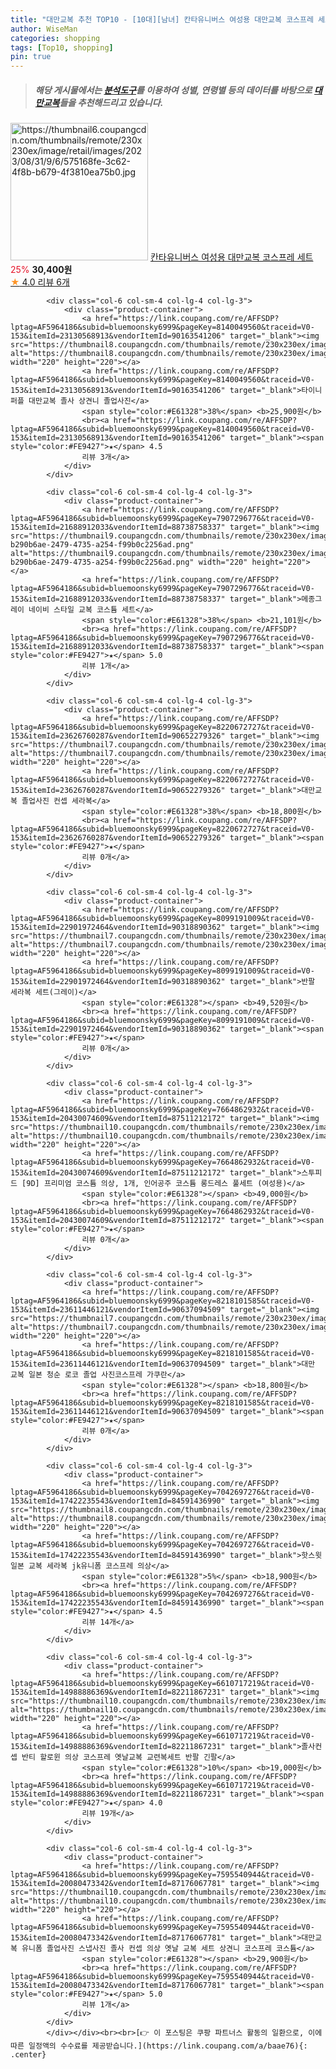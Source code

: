 ```yaml
---
title: "대만교복 추천 TOP10 - [10대][남녀] 칸타유니버스 여성용 대만교복 코스프레 세트"
author: WiseMan
categories: shopping
tags: [Top10, shopping]
pin: true
---
```


> ##### 해당 게시물에서는 [**분석도구**](https://itemscout.io/)를 이용하여 **성별**, **연령별** 등의 데이터를 바탕으로 [**대만교복**](https://link.coupang.com/a/baae76)들을 추천해드리고 있습니다.
<div class="container"><div class="row">
            <div class="col-6 col-sm-4 col-lg-4 col-lg-3">
                <div class="product-container">
                    <a href="https://link.coupang.com/re/AFFSDP?lptag=AF5964186&subid=bluemoonsky6999&pageKey=7565080266&traceid=V0-153&itemId=19939471012&vendorItemId=87038824956" target="_blank"><img src="https://thumbnail6.coupangcdn.com/thumbnails/remote/230x230ex/image/retail/images/2023/08/31/9/6/575168fe-3c62-4f8b-b679-4f3810ea75b0.jpg" alt="https://thumbnail6.coupangcdn.com/thumbnails/remote/230x230ex/image/retail/images/2023/08/31/9/6/575168fe-3c62-4f8b-b679-4f3810ea75b0.jpg" width="220" height="220"></a>
                    <a href="https://link.coupang.com/re/AFFSDP?lptag=AF5964186&subid=bluemoonsky6999&pageKey=7565080266&traceid=V0-153&itemId=19939471012&vendorItemId=87038824956" target="_blank">칸타유니버스 여성용 대만교복 코스프레 세트</a>
                    <span style="color:#E61328">25%</span> <b>30,400원</b>
                    <br><a href="https://link.coupang.com/re/AFFSDP?lptag=AF5964186&subid=bluemoonsky6999&pageKey=7565080266&traceid=V0-153&itemId=19939471012&vendorItemId=87038824956" target="_blank"><span style="color:#FE9427">★</span> 4.0
                    리뷰 6개</a>
                </div>
            </div>
            
            <div class="col-6 col-sm-4 col-lg-4 col-lg-3">
                <div class="product-container">
                    <a href="https://link.coupang.com/re/AFFSDP?lptag=AF5964186&subid=bluemoonsky6999&pageKey=8140049560&traceid=V0-153&itemId=23130568913&vendorItemId=90163541206" target="_blank"><img src="https://thumbnail8.coupangcdn.com/thumbnails/remote/230x230ex/image/vendor_inventory/0f9d/b9c0d361f76c88f287385a2cc51ac25f25f70643c62a7a6a4f3da4d3d6f5.jpg" alt="https://thumbnail8.coupangcdn.com/thumbnails/remote/230x230ex/image/vendor_inventory/0f9d/b9c0d361f76c88f287385a2cc51ac25f25f70643c62a7a6a4f3da4d3d6f5.jpg" width="220" height="220"></a>
                    <a href="https://link.coupang.com/re/AFFSDP?lptag=AF5964186&subid=bluemoonsky6999&pageKey=8140049560&traceid=V0-153&itemId=23130568913&vendorItemId=90163541206" target="_blank">타이니퍼플 대만교복 졸사 상견니 졸업사진</a>
                    <span style="color:#E61328">38%</span> <b>25,900원</b>
                    <br><a href="https://link.coupang.com/re/AFFSDP?lptag=AF5964186&subid=bluemoonsky6999&pageKey=8140049560&traceid=V0-153&itemId=23130568913&vendorItemId=90163541206" target="_blank"><span style="color:#FE9427">★</span> 4.5
                    리뷰 3개</a>
                </div>
            </div>
            
            <div class="col-6 col-sm-4 col-lg-4 col-lg-3">
                <div class="product-container">
                    <a href="https://link.coupang.com/re/AFFSDP?lptag=AF5964186&subid=bluemoonsky6999&pageKey=7907296776&traceid=V0-153&itemId=21688912033&vendorItemId=88738758337" target="_blank"><img src="https://thumbnail9.coupangcdn.com/thumbnails/remote/230x230ex/image/retail/images/4134109426428946-b290b6ae-2479-4735-a254-f99b0c2256ad.png" alt="https://thumbnail9.coupangcdn.com/thumbnails/remote/230x230ex/image/retail/images/4134109426428946-b290b6ae-2479-4735-a254-f99b0c2256ad.png" width="220" height="220"></a>
                    <a href="https://link.coupang.com/re/AFFSDP?lptag=AF5964186&subid=bluemoonsky6999&pageKey=7907296776&traceid=V0-153&itemId=21688912033&vendorItemId=88738758337" target="_blank">메종그레이 네이비 스타일 교복 코스튬 세트</a>
                    <span style="color:#E61328">38%</span> <b>21,101원</b>
                    <br><a href="https://link.coupang.com/re/AFFSDP?lptag=AF5964186&subid=bluemoonsky6999&pageKey=7907296776&traceid=V0-153&itemId=21688912033&vendorItemId=88738758337" target="_blank"><span style="color:#FE9427">★</span> 5.0
                    리뷰 1개</a>
                </div>
            </div>
            
            <div class="col-6 col-sm-4 col-lg-4 col-lg-3">
                <div class="product-container">
                    <a href="https://link.coupang.com/re/AFFSDP?lptag=AF5964186&subid=bluemoonsky6999&pageKey=8220672727&traceid=V0-153&itemId=23626760287&vendorItemId=90652279326" target="_blank"><img src="https://thumbnail7.coupangcdn.com/thumbnails/remote/230x230ex/image/vendor_inventory/a484/979526bbaf80e6e36e2d411215c95fb550e45080872266c793ea3af8f9fb.jpg" alt="https://thumbnail7.coupangcdn.com/thumbnails/remote/230x230ex/image/vendor_inventory/a484/979526bbaf80e6e36e2d411215c95fb550e45080872266c793ea3af8f9fb.jpg" width="220" height="220"></a>
                    <a href="https://link.coupang.com/re/AFFSDP?lptag=AF5964186&subid=bluemoonsky6999&pageKey=8220672727&traceid=V0-153&itemId=23626760287&vendorItemId=90652279326" target="_blank">대만교복 졸업사진 컨셉 세라복</a>
                    <span style="color:#E61328">38%</span> <b>18,800원</b>
                    <br><a href="https://link.coupang.com/re/AFFSDP?lptag=AF5964186&subid=bluemoonsky6999&pageKey=8220672727&traceid=V0-153&itemId=23626760287&vendorItemId=90652279326" target="_blank"><span style="color:#FE9427">★</span> 
                    리뷰 0개</a>
                </div>
            </div>
            
            <div class="col-6 col-sm-4 col-lg-4 col-lg-3">
                <div class="product-container">
                    <a href="https://link.coupang.com/re/AFFSDP?lptag=AF5964186&subid=bluemoonsky6999&pageKey=8099191009&traceid=V0-153&itemId=22901972464&vendorItemId=90318890362" target="_blank"><img src="https://thumbnail7.coupangcdn.com/thumbnails/remote/230x230ex/image/vendor_inventory/85e2/e3587f4e01960c01ee6f62502ff0e5dc60a02d0a762a2ce841ec791a9e75.png" alt="https://thumbnail7.coupangcdn.com/thumbnails/remote/230x230ex/image/vendor_inventory/85e2/e3587f4e01960c01ee6f62502ff0e5dc60a02d0a762a2ce841ec791a9e75.png" width="220" height="220"></a>
                    <a href="https://link.coupang.com/re/AFFSDP?lptag=AF5964186&subid=bluemoonsky6999&pageKey=8099191009&traceid=V0-153&itemId=22901972464&vendorItemId=90318890362" target="_blank">반팔 세라복 세트(그레이)</a>
                    <span style="color:#E61328"></span> <b>49,520원</b>
                    <br><a href="https://link.coupang.com/re/AFFSDP?lptag=AF5964186&subid=bluemoonsky6999&pageKey=8099191009&traceid=V0-153&itemId=22901972464&vendorItemId=90318890362" target="_blank"><span style="color:#FE9427">★</span> 
                    리뷰 0개</a>
                </div>
            </div>
            
            <div class="col-6 col-sm-4 col-lg-4 col-lg-3">
                <div class="product-container">
                    <a href="https://link.coupang.com/re/AFFSDP?lptag=AF5964186&subid=bluemoonsky6999&pageKey=7664862932&traceid=V0-153&itemId=20430074609&vendorItemId=87511212172" target="_blank"><img src="https://thumbnail10.coupangcdn.com/thumbnails/remote/230x230ex/image/vendor_inventory/7f33/c8a07f647a607e0c13868f597205b7fdeab0b72c45865d3585c0c87ba004.jpg" alt="https://thumbnail10.coupangcdn.com/thumbnails/remote/230x230ex/image/vendor_inventory/7f33/c8a07f647a607e0c13868f597205b7fdeab0b72c45865d3585c0c87ba004.jpg" width="220" height="220"></a>
                    <a href="https://link.coupang.com/re/AFFSDP?lptag=AF5964186&subid=bluemoonsky6999&pageKey=7664862932&traceid=V0-153&itemId=20430074609&vendorItemId=87511212172" target="_blank">스투피드 [9D] 프리미엄 코스튬 의상, 1개, 인어공주 코스튬 롱드레스 풀세트 (여성용)</a>
                    <span style="color:#E61328"></span> <b>49,000원</b>
                    <br><a href="https://link.coupang.com/re/AFFSDP?lptag=AF5964186&subid=bluemoonsky6999&pageKey=7664862932&traceid=V0-153&itemId=20430074609&vendorItemId=87511212172" target="_blank"><span style="color:#FE9427">★</span> 
                    리뷰 0개</a>
                </div>
            </div>
            
            <div class="col-6 col-sm-4 col-lg-4 col-lg-3">
                <div class="product-container">
                    <a href="https://link.coupang.com/re/AFFSDP?lptag=AF5964186&subid=bluemoonsky6999&pageKey=8218101585&traceid=V0-153&itemId=23611446121&vendorItemId=90637094509" target="_blank"><img src="https://thumbnail7.coupangcdn.com/thumbnails/remote/230x230ex/image/vendor_inventory/e466/d39544bb60e0b33e4c425e992bbb4f25b6328e7ec320e57f0cc9ae2d0cf3.jpg" alt="https://thumbnail7.coupangcdn.com/thumbnails/remote/230x230ex/image/vendor_inventory/e466/d39544bb60e0b33e4c425e992bbb4f25b6328e7ec320e57f0cc9ae2d0cf3.jpg" width="220" height="220"></a>
                    <a href="https://link.coupang.com/re/AFFSDP?lptag=AF5964186&subid=bluemoonsky6999&pageKey=8218101585&traceid=V0-153&itemId=23611446121&vendorItemId=90637094509" target="_blank">대만 교복 일본 청순 로코 졸업 사진코스프레 가쿠란</a>
                    <span style="color:#E61328"></span> <b>18,800원</b>
                    <br><a href="https://link.coupang.com/re/AFFSDP?lptag=AF5964186&subid=bluemoonsky6999&pageKey=8218101585&traceid=V0-153&itemId=23611446121&vendorItemId=90637094509" target="_blank"><span style="color:#FE9427">★</span> 
                    리뷰 0개</a>
                </div>
            </div>
            
            <div class="col-6 col-sm-4 col-lg-4 col-lg-3">
                <div class="product-container">
                    <a href="https://link.coupang.com/re/AFFSDP?lptag=AF5964186&subid=bluemoonsky6999&pageKey=7042697276&traceid=V0-153&itemId=17422235543&vendorItemId=84591436990" target="_blank"><img src="https://thumbnail8.coupangcdn.com/thumbnails/remote/230x230ex/image/vendor_inventory/6c4e/bedb2b8ba37929a2ed3d893a44fbd5fa6d4883bfb0cc9ec1c1b5e744e826.png" alt="https://thumbnail8.coupangcdn.com/thumbnails/remote/230x230ex/image/vendor_inventory/6c4e/bedb2b8ba37929a2ed3d893a44fbd5fa6d4883bfb0cc9ec1c1b5e744e826.png" width="220" height="220"></a>
                    <a href="https://link.coupang.com/re/AFFSDP?lptag=AF5964186&subid=bluemoonsky6999&pageKey=7042697276&traceid=V0-153&itemId=17422235543&vendorItemId=84591436990" target="_blank">핫스윗 일본 교복 세라복 jk유니폼 코스프레 의상</a>
                    <span style="color:#E61328">5%</span> <b>18,900원</b>
                    <br><a href="https://link.coupang.com/re/AFFSDP?lptag=AF5964186&subid=bluemoonsky6999&pageKey=7042697276&traceid=V0-153&itemId=17422235543&vendorItemId=84591436990" target="_blank"><span style="color:#FE9427">★</span> 4.5
                    리뷰 14개</a>
                </div>
            </div>
            
            <div class="col-6 col-sm-4 col-lg-4 col-lg-3">
                <div class="product-container">
                    <a href="https://link.coupang.com/re/AFFSDP?lptag=AF5964186&subid=bluemoonsky6999&pageKey=6610717219&traceid=V0-153&itemId=14988886369&vendorItemId=82211867231" target="_blank"><img src="https://thumbnail10.coupangcdn.com/thumbnails/remote/230x230ex/image/vendor_inventory/9ee4/245f6425cc8d93f40db30e5bfb7a5e2bec3be1a3e3dac38ba8afc9e2c962.jpg" alt="https://thumbnail10.coupangcdn.com/thumbnails/remote/230x230ex/image/vendor_inventory/9ee4/245f6425cc8d93f40db30e5bfb7a5e2bec3be1a3e3dac38ba8afc9e2c962.jpg" width="220" height="220"></a>
                    <a href="https://link.coupang.com/re/AFFSDP?lptag=AF5964186&subid=bluemoonsky6999&pageKey=6610717219&traceid=V0-153&itemId=14988886369&vendorItemId=82211867231" target="_blank">졸사컨셉 반티 할로윈 의상 코스프레 옛날교복 교련복세트 반팔 긴팔</a>
                    <span style="color:#E61328">10%</span> <b>19,000원</b>
                    <br><a href="https://link.coupang.com/re/AFFSDP?lptag=AF5964186&subid=bluemoonsky6999&pageKey=6610717219&traceid=V0-153&itemId=14988886369&vendorItemId=82211867231" target="_blank"><span style="color:#FE9427">★</span> 4.0
                    리뷰 19개</a>
                </div>
            </div>
            
            <div class="col-6 col-sm-4 col-lg-4 col-lg-3">
                <div class="product-container">
                    <a href="https://link.coupang.com/re/AFFSDP?lptag=AF5964186&subid=bluemoonsky6999&pageKey=7595540944&traceid=V0-153&itemId=20080473342&vendorItemId=87176067781" target="_blank"><img src="https://thumbnail10.coupangcdn.com/thumbnails/remote/230x230ex/image/vendor_inventory/ab25/08a6885ae9059d312411ee3bbee6e461fbfb0def2ecfeae27666a8a17a4a.jpg" alt="https://thumbnail10.coupangcdn.com/thumbnails/remote/230x230ex/image/vendor_inventory/ab25/08a6885ae9059d312411ee3bbee6e461fbfb0def2ecfeae27666a8a17a4a.jpg" width="220" height="220"></a>
                    <a href="https://link.coupang.com/re/AFFSDP?lptag=AF5964186&subid=bluemoonsky6999&pageKey=7595540944&traceid=V0-153&itemId=20080473342&vendorItemId=87176067781" target="_blank">대만교복 유니폼 졸업사진 스냅사진 졸사 컨셉 의상 옛날 교복 세트 상견니 코스프레 코스튬</a>
                    <span style="color:#E61328"></span> <b>29,900원</b>
                    <br><a href="https://link.coupang.com/re/AFFSDP?lptag=AF5964186&subid=bluemoonsky6999&pageKey=7595540944&traceid=V0-153&itemId=20080473342&vendorItemId=87176067781" target="_blank"><span style="color:#FE9427">★</span> 5.0
                    리뷰 1개</a>
                </div>
            </div>
            </div></div><br><br>[👉 이 포스팅은 쿠팡 파트너스 활동의 일환으로, 이에 따른 일정액의 수수료를 제공받습니다.](https://link.coupang.com/a/baae76){: .center}